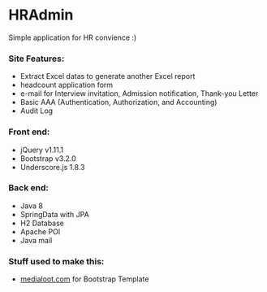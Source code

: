 # HRAdmin

Simple application for HR convience :)

### Site Features:
 * Extract Excel datas to generate another Excel report
 * headcount application form
 * e-mail for Interview invitation, Admission notification, Thank-you Letter
 * Basic AAA (Authentication, Authorization, and Accounting)
 * Audit Log

### Front end:
 * jQuery v1.11.1
 * Bootstrap v3.2.0
 * Underscore.js 1.8.3

### Back end:
 * Java 8
 * SpringData with JPA
 * H2 Database
 * Apache POI
 * Java mail

### Stuff used to make this:

 * [medialoot.com](http://medialoot.com/item/lumino-admin-bootstrap-template) for Bootstrap Template
